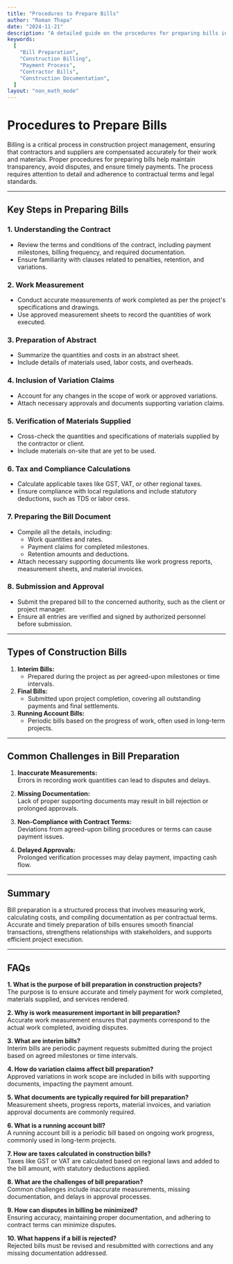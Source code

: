 ```yaml
---
title: "Procedures to Prepare Bills"
author: "Roman Thapa"
date: "2024-11-21"
description: "A detailed guide on the procedures for preparing bills in construction projects."
keywords:
  [
    "Bill Preparation",
    "Construction Billing",
    "Payment Process",
    "Contractor Bills",
    "Construction Documentation",
  ]
layout: "non_math_mode"
---
```


# Procedures to Prepare Bills

Billing is a critical process in construction project management, ensuring that contractors and suppliers are compensated accurately for their work and materials. Proper procedures for preparing bills help maintain transparency, avoid disputes, and ensure timely payments. The process requires attention to detail and adherence to contractual terms and legal standards.

---

## Key Steps in Preparing Bills

### 1. **Understanding the Contract**

- Review the terms and conditions of the contract, including payment milestones, billing frequency, and required documentation.
- Ensure familiarity with clauses related to penalties, retention, and variations.

### 2. **Work Measurement**

- Conduct accurate measurements of work completed as per the project's specifications and drawings.
- Use approved measurement sheets to record the quantities of work executed.

### 3. **Preparation of Abstract**

- Summarize the quantities and costs in an abstract sheet.
- Include details of materials used, labor costs, and overheads.

### 4. **Inclusion of Variation Claims**

- Account for any changes in the scope of work or approved variations.
- Attach necessary approvals and documents supporting variation claims.

### 5. **Verification of Materials Supplied**

- Cross-check the quantities and specifications of materials supplied by the contractor or client.
- Include materials on-site that are yet to be used.

### 6. **Tax and Compliance Calculations**

- Calculate applicable taxes like GST, VAT, or other regional taxes.
- Ensure compliance with local regulations and include statutory deductions, such as TDS or labor cess.

### 7. **Preparing the Bill Document**

- Compile all the details, including:
  - Work quantities and rates.
  - Payment claims for completed milestones.
  - Retention amounts and deductions.
- Attach necessary supporting documents like work progress reports, measurement sheets, and material invoices.

### 8. **Submission and Approval**

- Submit the prepared bill to the concerned authority, such as the client or project manager.
- Ensure all entries are verified and signed by authorized personnel before submission.

---

## Types of Construction Bills

1. **Interim Bills:**
   - Prepared during the project as per agreed-upon milestones or time intervals.
2. **Final Bills:**
   - Submitted upon project completion, covering all outstanding payments and final settlements.
3. **Running Account Bills:**
   - Periodic bills based on the progress of work, often used in long-term projects.

---

## Common Challenges in Bill Preparation

1. **Inaccurate Measurements:**  
   Errors in recording work quantities can lead to disputes and delays.

2. **Missing Documentation:**  
   Lack of proper supporting documents may result in bill rejection or prolonged approvals.

3. **Non-Compliance with Contract Terms:**  
   Deviations from agreed-upon billing procedures or terms can cause payment issues.

4. **Delayed Approvals:**  
   Prolonged verification processes may delay payment, impacting cash flow.

---

## Summary

Bill preparation is a structured process that involves measuring work, calculating costs, and compiling documentation as per contractual terms. Accurate and timely preparation of bills ensures smooth financial transactions, strengthens relationships with stakeholders, and supports efficient project execution.

---

## FAQs

**1. What is the purpose of bill preparation in construction projects?**  
 The purpose is to ensure accurate and timely payment for work completed, materials supplied, and services rendered.

**2. Why is work measurement important in bill preparation?**  
 Accurate work measurement ensures that payments correspond to the actual work completed, avoiding disputes.

**3. What are interim bills?**  
 Interim bills are periodic payment requests submitted during the project based on agreed milestones or time intervals.

**4. How do variation claims affect bill preparation?**  
 Approved variations in work scope are included in bills with supporting documents, impacting the payment amount.

**5. What documents are typically required for bill preparation?**  
 Measurement sheets, progress reports, material invoices, and variation approval documents are commonly required.

**6. What is a running account bill?**  
 A running account bill is a periodic bill based on ongoing work progress, commonly used in long-term projects.

**7. How are taxes calculated in construction bills?**  
 Taxes like GST or VAT are calculated based on regional laws and added to the bill amount, with statutory deductions applied.

**8. What are the challenges of bill preparation?**  
 Common challenges include inaccurate measurements, missing documentation, and delays in approval processes.

**9. How can disputes in billing be minimized?**  
 Ensuring accuracy, maintaining proper documentation, and adhering to contract terms can minimize disputes.

**10. What happens if a bill is rejected?**  
 Rejected bills must be revised and resubmitted with corrections and any missing documentation addressed.
